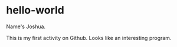 # hello-world
Name's Joshua.

This is my first activity on Github. Looks like an interesting program.
